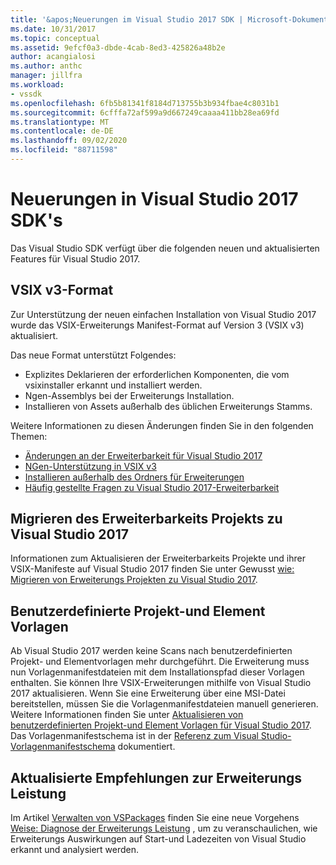 ```yaml
---
title: '&apos;Neuerungen im Visual Studio 2017 SDK | Microsoft-Dokumentation'
ms.date: 10/31/2017
ms.topic: conceptual
ms.assetid: 9efcf0a3-dbde-4cab-8ed3-425826a48b2e
author: acangialosi
ms.author: anthc
manager: jillfra
ms.workload:
- vssdk
ms.openlocfilehash: 6fb5b81341f8184d713755b3b934fbae4c8031b1
ms.sourcegitcommit: 6cfffa72af599a9d667249caaaa411bb28ea69fd
ms.translationtype: MT
ms.contentlocale: de-DE
ms.lasthandoff: 09/02/2020
ms.locfileid: "88711598"
---
```

# <a name="what39s-new-in-the-visual-studio-2017-sdk"></a>Neuerungen in Visual Studio 2017 SDK&#39;s

Das Visual Studio SDK verfügt über die folgenden neuen und aktualisierten Features für Visual Studio 2017.

## <a name="vsix-v3-format"></a>VSIX v3-Format

Zur Unterstützung der neuen einfachen Installation von Visual Studio 2017 wurde das VSIX-Erweiterungs Manifest-Format auf Version 3 (VSIX v3) aktualisiert.

Das neue Format unterstützt Folgendes:

* Explizites Deklarieren der erforderlichen Komponenten, die vom vsixinstaller erkannt und installiert werden.
* Ngen-Assemblys bei der Erweiterungs Installation.
* Installieren von Assets außerhalb des üblichen Erweiterungs Stamms.

Weitere Informationen zu diesen Änderungen finden Sie in den folgenden Themen:

* [Änderungen an der Erweiterbarkeit für Visual Studio 2017](breaking-changes-2017.md)
* [NGen-Unterstützung in VSIX v3](ngen-support.md)
* [Installieren außerhalb des Ordners für Erweiterungen](set-install-root.md)
* [Häufig gestellte Fragen zu Visual Studio 2017-Erweiterbarkeit](faq-2017.md)

## <a name="migrate-extensibility-project-to-visual-studio-2017"></a>Migrieren des Erweiterbarkeits Projekts zu Visual Studio 2017

Informationen zum Aktualisieren der Erweiterbarkeits Projekte und ihrer VSIX-Manifeste auf Visual Studio 2017 finden Sie unter Gewusst [wie: Migrieren von Erweiterungs Projekten zu Visual Studio 2017](how-to-migrate-extensibility-projects-to-visual-studio-2017.md).

## <a name="custom-project-and-item-templates"></a>Benutzerdefinierte Projekt-und Element Vorlagen

Ab Visual Studio 2017 werden keine Scans nach benutzerdefinierten Projekt- und Elementvorlagen mehr durchgeführt. Die Erweiterung muss nun Vorlagenmanifestdateien mit dem Installationspfad dieser Vorlagen enthalten. Sie können Ihre VSIX-Erweiterungen mithilfe von Visual Studio 2017 aktualisieren. Wenn Sie eine Erweiterung über eine MSI-Datei bereitstellen, müssen Sie die Vorlagenmanifestdateien manuell generieren. Weitere Informationen finden Sie unter [Aktualisieren von benutzerdefinierten Projekt-und Element Vorlagen für Visual Studio 2017](../extensibility/upgrading-custom-project-and-item-templates-for-visual-studio-2017.md). Das Vorlagenmanifestschema ist in der [Referenz zum Visual Studio-Vorlagenmanifestschema](../extensibility/visual-studio-template-manifest-schema-reference.md) dokumentiert.

## <a name="updated-extension-performance-guidelines"></a>Aktualisierte Empfehlungen zur Erweiterungs Leistung

Im Artikel [Verwalten von VSPackages](managing-vspackages.md) finden Sie eine neue Vorgehens [Weise: Diagnose der Erweiterungs Leistung](how-to-diagnose-extension-performance.md) , um zu veranschaulichen, wie Erweiterungs Auswirkungen auf Start-und Ladezeiten von Visual Studio erkannt und analysiert werden.
